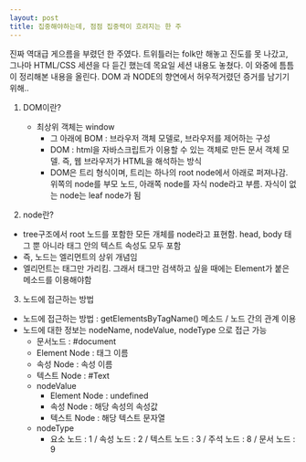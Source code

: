 ```yaml
---
layout: post
title: 집중해야하는데, 점점 집중력이 흐려지는 한 주   
---
```


진짜 역대급 게으름을 부렸던 한 주였다. 트위틀러는 folk만 해놓고 진도를 못 나갔고, 그나마 HTML/CSS 세션을 다 듣긴 했는데 목요일 세션 내용도 놓쳤다.
이 와중에 틈틈이 정리해본 내용을 올린다.
DOM 과 NODE의 향연에서 허우적거렸던 증거를 남기기 위해..

1. DOM이란?
    - 최상위 객체는 window
        - 그 아래에 BOM : 브라우저 객체 모델로, 브라우저를 제어하는 구성
        - DOM : html을 자바스크립트가 이용할 수 있는 객체로 만든 문서 객체 모델. 즉, 웹 브라우저가 HTML을 해석하는 방식
        - DOM은 트리 형식이며, 트리는 하나의 root node에서 아래로 퍼져나감. 위쪽의 node를 부모 노드, 아래쪽 node를 자식 node라고 부름. 자식이 없는 node는 leaf node가 됨

2. node란?

- tree구조에서 root 노드를 포함한 모든 개체를 node라고 표현함. head, body 태그 뿐 아니라 태그 안의 텍스트 속성도 모두 포함
- 즉, 노드는 엘리먼트의 상위 개념임
- 엘리먼트는 태그만 가리킴. 그래서 태그만 검색하고 싶을 때에는 Element가 붙은 메소드를 이용해야함

3. 노드에 접근하는 방법 

- 노드에 접근하는 방법 : getElementsByTagName() 메소드 / 노드 간의 관계 이용
- 노드에 대한 정보는 nodeName, nodeValue, nodeType 으로 접근 가능
    - 문서노드 : #document
    - Element Node : 태그 이름
    - 속성 Node : 속성 이름
    - 텍스트 Node : #Text
    - nodeValue
        - Element Node : undefined
        - 속성 Node : 해당 속성의 속성값
        - 텍스트 Node : 해당 텍스트 문자열
    - nodeType
        - 요소 노드 : 1 / 속성 노드 : 2 / 텍스트 노드 : 3 / 주석 노드 : 8 / 문서 노드 : 9
